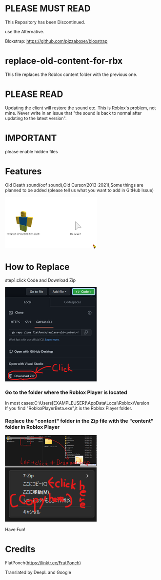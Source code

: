 # PLEASE MUST READ
This Repository has been Discontinued.

use the Alternative.

Bloxstrap:
https://github.com/pizzaboxer/bloxstrap

# replace-old-content-for-rbx
This file replaces the Roblox content folder with the previous one.

# PLEASE READ
Updating the client will restore the sound etc. This is Roblox's problem, not mine. Never write in an issue that "the sound is back to normal after updating to the latest version".

# IMPORTANT
please enable hidden files

# Features
Old Death sound(oof sound),Old Cursor(2013-2021),Some things are planned to be added (please tell us what you want to add in GitHub Issue)

<img src="https://raw.githubusercontent.com/FlatPonch/replace-old-content-for-rbx/main/Images/features.png" width="300">

# How to Replace
step1:click Code and Download Zip

<img src="https://raw.githubusercontent.com/FlatPonch/replace-old-content-for-rbx/main/Images/howtodownload.png" width="300">

### Go to the folder where the Roblox Player is located
In most cases:C:\Users\[EXAMPLEUSER]\AppData\Local\Roblox\Version\
If you find "RobloxPlayerBeta.exe",it is the Roblox Player folder.

### Replace the "content" folder in the Zip file with the "content" folder in Roblox Player

<img src="https://raw.githubusercontent.com/FlatPonch/replace-old-content-for-rbx/main/Images/howto1.png" width="300">

<img src="https://raw.githubusercontent.com/FlatPonch/replace-old-content-for-rbx/main/Images/howto2.png" width="300">

Have Fun!

# Credits

FlatPonch(https://linktr.ee/FrutPonch)

Translated by DeepL and Google
